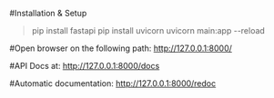 #Installation & Setup
>pip install fastapi
>pip install uvicorn
>uvicorn main:app --reload

#Open browser on the following path:
http://127.0.0.1:8000/

#API Docs at:
http://127.0.0.1:8000/docs

#Automatic documentation:
http://127.0.0.1:8000/redoc